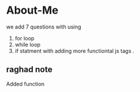 # About-Me
we add 7 questions with using 
1. for loop
2. while loop
3. if statment 
with adding more functiontal js tags .

## raghad note 
Added function